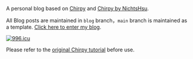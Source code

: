 A personal blog based on [Chirpy](https://github.com/cotes2020/jekyll-theme-chirpy) and [Chirpy by NichtsHsu](https://github.com/NichtsHsu/nichtshsu.github.io).

All Blog posts are maintained in `blog` branch，`main` branch is maintained as a template. [Click here to enter my blog](https://codingpoeta.github.io/).

[![996.icu](https://img.shields.io/badge/link-996.icu-red.svg)](https://996.icu)

Please refer to the [original Chirpy tutorial](https://chirpy.cotes.page/posts/getting-started/) before use.
